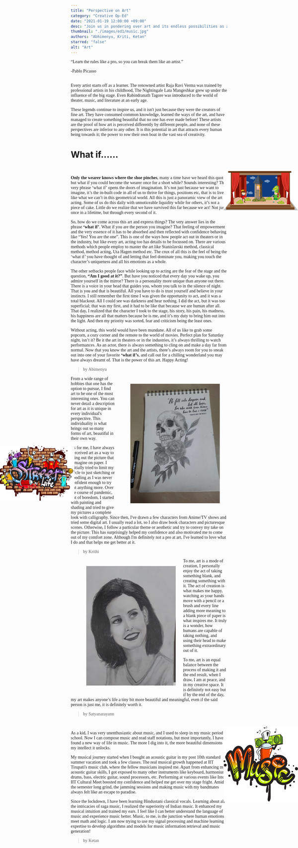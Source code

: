 ```yaml
---
title: "Perspective on Art"
category: "Creative Op-Ed"
date: "2021-01-19 12:00:00 +09:00"
desc: "Join us in pondering over art and its endless possibilities as a few budding artists talk about what art means to them.."
thumbnail: "./images/ed1/music.jpg"
authors: "Abhimenyu, Kriti, Ketan"
starred: "false"
alt: "Art"
---
```

<style>
@import url('https://fonts.googleapis.com/css2?family=Lobster&family=Merriweather:ital,wght@1,700&display=swap');
header h1{
  font-family: 'Lobster', cursive;
}
p{
  font-family: cursive;
}
.item--primary {
  position: absolute;
  margin: auto;
  right: 0;
  width:25vw;  
}
.item--secondary {
  position: absolute;
  margin: auto;
  left: 0;
  width:25vw;  
}
</style>

<p style="font-family: 'Merriweather', serif;">“Learn the rules like a pro, so you can break them like an artist.”</p>
<p>-Pablo Picasso<p>
<br/>
Every artist starts off as a learner. The renowned artist Raja Ravi Verma was trained by professional artists in his childhood, The Nightingale Lata Mangeshkar grew up under the influence of the big stage. Even Rabindranath Tagore was introduced to the world of theater, music, and literature at an early age.

These legends continue to inspire us, and it isn't just because they were the creators of fine art. They have consumed common knowledge, learned the ways of the art, and have managed to create something beautiful that no one has ever made before! These artists are the proof of how art is perceived differently by different people, and none of these perspectives are inferior to any other. It is this potential in art that attracts every human being towards it; the power to row their own boat in the vast sea of creativity.


# What if......
<br/>
<div class="item item--primary"
data-sal="slide-left" data-sal-delay="333" data-sal-easing="ease"
>
  <img src="./images/art/SVG/Asset 1.svg" alt="act" />
</div>

**Only the wearer knows where the shoe pinches**, many a time have we heard this quote, but what if you could become the wearer once for a short while? Sounds interesting? The very phrase ‘what if’ opens the doors of imagination. It’s not just because we want to imagine, it’s the in-built code in all of us to thrive for things, positions etc, that is to live like what we can’t in this geometrical world. All this is just a panoramic view of the art of acting. Some of us do this daily with unnoticeable liquidity while for others, it’s not a piece of cake. Little do we realize that we have survived this far because we act! Not just once in a lifetime, but through every second of it.

So, how do we come across this art and express things? The very answer lies in the phrase **‘what if’**. What if you are the person you imagine? That feeling of empowerment and the very essence of it has to be absorbed and then reflected with confidence behaving like “Yes! You are the one”. This is one of the ways how people act out in theaters or in the industry, but like every art, acting too has details to be focussed on. There are various methods which people employ to master the art like Stanislavski method, classical method, method acting, Uta Hagen method etc. The crux of all this is the feel of being the ‘what if’ you have thought of and letting that feel dominate you, making you touch the character’s uniqueness and all his emotions as a whole.

The other setbacks people face while looking up to acting are the fear of the stage and the question, **“Am I good at it?”**. But have you noticed that every day you wake up, you admire yourself in the mirror? There is a personality more unique than anyone out there. There is a voice in your head that guides you, whom you talk to in the silence of night. That is you and that is beautiful. All you have to do is trust yourself and believe in your instincts. I still remember the first time I was given the opportunity to act, and it was a total blackout. All I could see was darkness and hear nothing. I did the act, but it was too superficial; that was my first, and it had to be like that because we are human after all. That day, I realized that the character I took to the stage, his story, his pain, his madness, his happiness are all that matters because he is me, and it’s my duty to bring him out into the light. And then my priority was sorted, fear and criticism being the least ones.

Without acting, this world would have been mundane. All of us like to grab some popcorn, a cozy corner and the remote to the world of movies. Perfect plan for Saturday night, isn’t it? Be it the art in theaters or in the industries, it’s always thrilling to watch performances. As an actor, there is always something to cling on and make a day far from normal. Now that you know the art and the artists, there’s always room for you to sneak out into one of your favorite **‘what if’s**, and call out for a chilling wonderland you may have always dreamt of. That is the power of this art. Happy Acting!

  >by Abimenyu

<div style="clear: both;">
  <figure style='float: right; margin-right: 1em; width:30vw; max-width:300px; padding: 10px;'>
    <img src="./images/art/draw.jpg" alt="kriti_art" />
    <!-- <figcaption style="text-align:center; "></figcaption> -->
  </figure>
  <div style="font-family: cursive;
    text-align: left;
    margin-bottom: var(--sizing-md);">
    <p>
    From a wide range of hobbies that one has the option to pursue, I find art to be one of the most interesting ones. You can never detail a description for art as it is unique in every individual's perspective. This individuality is what brings out so many forms of art, beautiful in their own way. 
    </p>
    <div class="item item--secondary"
    data-sal="slide-right" data-sal-delay="333" data-sal-easing="ease"
    >
      <img src="./images/art/SVG/Asset 2.svg" alt="art" />
    </div>
    <p>
    As for me, I have always perceived art as a way to bring out the picture that I imagine on paper. I initially tried to limit my circle to just sketching or doodling as I was never confident enough to try out anything more. Over the course of pandemic, out of boredom, I started with painting and shading and tried to give my pictures a complete look with calligraphy. Since then, I've drawn a few characters from Anime/TV shows and tried some digital art. I usually read a lot, so I also draw book characters and picturesque scenes. Otherwise, I follow a particular theme or aesthetic and try to convey my take on the picture. This has surprisingly helped my confidence and also motivated me to come out of my comfort zone. Although I'm definitely not a pro at art, I've learned to love what I do and that helps me get better at it.
    </p>
  </div>
</div>

  > by Krithi

<div style="clear: both;">
  <figure style='float: left; margin-right: 1em; width:30vw; max-width:300px; padding: 10px;'>
    <img src="./images/art/draw2.jpg" alt="art2" />
    <!-- <figcaption style="text-align:center; "></figcaption> -->
  </figure>
  <div style="
    text-align: left;
    margin-bottom: var(--sizing-md);">
  <p>
  To me, art is a mode of creation, I personally enjoy the act of taking something blank, and creating something with it. The act of creation is what makes me happy, watching as your hands move with a pencil or a brush and every line adding more meaning to a blank piece of paper is what inspires me. It truly is a wonder, how humans are capable of taking nothing, and using their head to make something extraordinary out of it. 
  
  To me, art is an equal balance between the process of making it and the end result, when I draw, I am at peace, and in my creative space. It is definitely not easy but if by the end of the day, my art makes anyone’s life a tiny bit more beautiful and meaningful, even if the said person is just me, it is definitely worth it.
  </p>
  </div>
</div>

  > by Satyanarayann

<br/>
<div class="item item--primary"
data-sal="slide-left" data-sal-delay="333" data-sal-easing="ease"
>
  <img src="./images/art/SVG/Asset 3.svg" alt="music" />
</div>

As a kid, I was very unenthusiastic about music, and I used to sleep in my music period at school. Now I can compose music and read staff notations, but most importantly, I have found a new way of life in music. The more I dig into it, the more beautiful dimensions of my intellect it unlocks.

My musical journey started when I bought an acoustic guitar in my post 10th standard summer vacation and took a few classes. The real musical growth happened at IIT Tirupati's music club, where the fellow musicians inspired me. Apart from enhancing my acoustic guitar skills, I got exposed to many other instruments like keyboard, harmonium, drums, bass, electric guitar, sound processors, etc. Performing at various events like Inter IIT Cultural Meet boosted my confidence and helped me get over my stage fright. Amid the semester long grind, the jamming sessions and making music with my bandmates always felt like an escape to paradise.  

Since the lockdown, I have been learning Hindustani classical vocals. Learning about all the intricacies of raga music, I realized the superiority of Indian music. It enhanced my musical intuition and trained my ears. I feel like I can better understand the language of music and experience music better. Music, to me, is the junction where human emotions meet math and logic. I am now trying to use my signal processing and machine learning expertise to develop algorithms and models for music information retrieval and music generation!

  > by Ketan